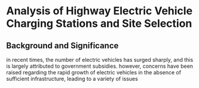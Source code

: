 # Analysis of Highway Electric Vehicle Charging Stations and Site Selection

## Background and Significance
in recent times, the number of electric vehicles has surged sharply, and this is largely attributed to government subsidies. however, concerns have been raised regarding the rapid growth of electric vehicles in the absence of sufficient infrastructure, leading to a variety of issues
